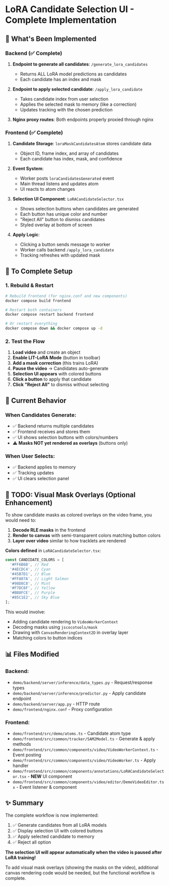 # LoRA Candidate Selection UI - Complete Implementation

## 🎉 What's Been Implemented

### Backend (✅ Complete)
1. **Endpoint to generate all candidates**: `/generate_lora_candidates`
   - Returns ALL LoRA model predictions as candidates
   - Each candidate has an index and mask

2. **Endpoint to apply selected candidate**: `/apply_lora_candidate`
   - Takes candidate index from user selection
   - Applies the selected mask to memory (like a correction)
   - Updates tracking with the chosen prediction

3. **Nginx proxy routes**: Both endpoints properly proxied through nginx

### Frontend (✅ Complete)
1. **Candidate Storage**: `loraMaskCandidatesAtom` stores candidate data
   - Object ID, frame index, and array of candidates
   - Each candidate has index, mask, and confidence

2. **Event System**: 
   - Worker posts `loraCandidatesGenerated` event
   - Main thread listens and updates atom
   - UI reacts to atom changes

3. **Selection UI Component**: `LoRACandidateSelector.tsx`
   - Shows selection buttons when candidates are generated
   - Each button has unique color and number
   - "Reject All" button to dismiss candidates
   - Styled overlay at bottom of screen

4. **Apply Logic**: 
   - Clicking a button sends message to worker
   - Worker calls backend `/apply_lora_candidate`
   - Tracking refreshes with updated mask

## 🚀 To Complete Setup

### 1. Rebuild & Restart
```bash
# Rebuild frontend (for nginx.conf and new components)
docker compose build frontend

# Restart both containers
docker compose restart backend frontend

# Or restart everything
docker compose down && docker compose up -d
```

### 2. Test the Flow

1. **Load video** and create an object
2. **Enable LIT-LoRA Mode** (button in toolbar)
3. **Add a mask correction** (this trains LoRA)
4. **Pause the video** → Candidates auto-generate
5. **Selection UI appears** with colored buttons
6. **Click a button** to apply that candidate
7. **Click "Reject All"** to dismiss without selecting

## 📝 Current Behavior

### When Candidates Generate:
- ✅ Backend returns multiple candidates
- ✅ Frontend receives and stores them
- ✅ UI shows selection buttons with colors/numbers
- ⚠️  **Masks NOT yet rendered as overlays** (buttons only)

### When User Selects:
- ✅ Backend applies to memory
- ✅ Tracking updates
- ✅ UI clears selection panel

## 🎨 TODO: Visual Mask Overlays (Optional Enhancement)

To show candidate masks as colored overlays on the video frame, you would need to:

1. **Decode RLE masks** in the frontend
2. **Render to canvas** with semi-transparent colors matching button colors
3. **Layer over video** similar to how tracklets are rendered

**Colors defined** in `LoRACandidateSelector.tsx`:
```typescript
const CANDIDATE_COLORS = [
  '#FF6B6B', // Red
  '#4ECDC4', // Cyan  
  '#45B7D1', // Blue
  '#FFA07A', // Light Salmon
  '#98D8C8', // Mint
  '#F7DC6F', // Yellow
  '#BB8FCE', // Purple
  '#85C1E2', // Sky Blue
];
```

This would involve:
- Adding candidate rendering to `VideoWorkerContext`
- Decoding masks using `jscocotools/mask`
- Drawing with `CanvasRenderingContext2D` in overlay layer
- Matching colors to button indices

## 📊 Files Modified

### Backend:
- `demo/backend/server/inference/data_types.py` - Request/response types
- `demo/backend/server/inference/predictor.py` - Apply candidate endpoint
- `demo/backend/server/app.py` - HTTP route
- `demo/frontend/nginx.conf` - Proxy configuration

### Frontend:
- `demo/frontend/src/demo/atoms.ts` - Candidate atom type
- `demo/frontend/src/common/tracker/SAM2Model.ts` - Generate & apply methods
- `demo/frontend/src/common/components/video/VideoWorkerContext.ts` - Event posting
- `demo/frontend/src/common/components/video/VideoWorker.ts` - Apply handler
- `demo/frontend/src/common/components/annotations/LoRACandidateSelector.tsx` - **NEW** UI component
- `demo/frontend/src/common/components/video/editor/DemoVideoEditor.tsx` - Event listener & component

## ✨ Summary

The complete workflow is now implemented:
1. ✅ Generate candidates from all LoRA models
2. ✅ Display selection UI with colored buttons
3. ✅ Apply selected candidate to memory
4. ✅ Reject all option

**The selection UI will appear automatically when the video is paused after LoRA training!**

To add visual mask overlays (showing the masks on the video), additional canvas rendering code would be needed, but the functional workflow is complete.

